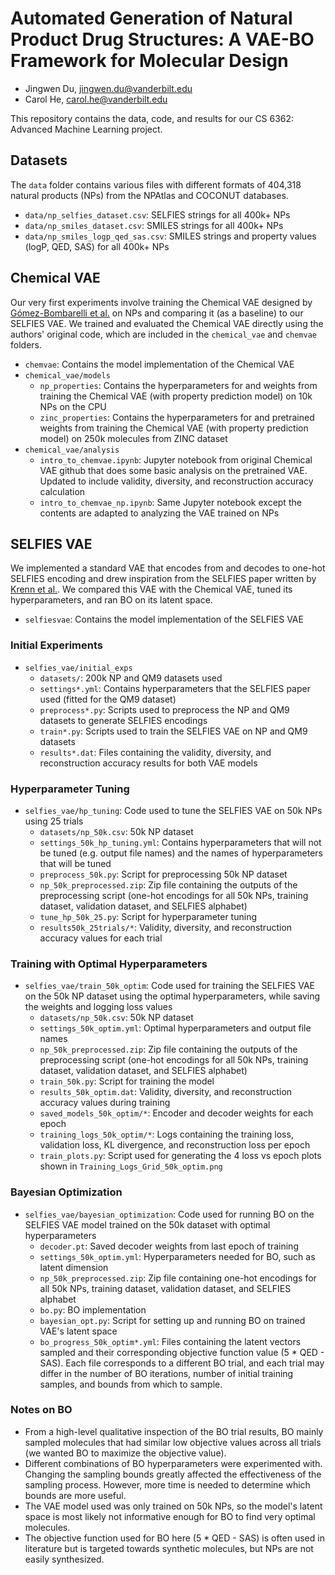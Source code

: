 # Automated Generation of Natural Product Drug Structures: A VAE-BO Framework for Molecular Design

- Jingwen Du, jingwen.du@vanderbilt.edu
- Carol He, carol.he@vanderbilt.edu

This repository contains the data, code, and results for our CS 6362: Advanced Machine Learning project.

## Datasets

The `data` folder contains various files with different formats of 404,318 natural products (NPs) from the NPAtlas and COCONUT databases.

- `data/np_selfies_dataset.csv`: SELFIES strings for all 400k+ NPs
- `data/np_smiles_dataset.csv`: SMILES strings for all 400k+ NPs
- `data/np_smiles_logp_qed_sas.csv`: SMILES strings and property values (logP, QED, SAS) for all 400k+ NPs

## Chemical VAE

Our very first experiments involve training the Chemical VAE designed by [Gómez-Bombarelli et al.](https://pubs.acs.org/doi/epdf/10.1021/acscentsci.7b00572?ref=article_openPDF) on NPs and comparing it (as a baseline) to our SELFIES VAE. We trained and evaluated the Chemical VAE directly using the authors' original code, which are included in the `chemical_vae` and `chemvae` folders.

- `chemvae`: Contains the model implementation of the Chemical VAE
- `chemical_vae/models`
  - `np_properties`: Contains the hyperparameters for and weights from training the Chemical VAE (with property prediction model) on 10k NPs on the CPU
  - `zinc_properties`: Contains the hyperparameters for and pretrained weights from training the Chemical VAE (with property prediction model) on 250k molecules from ZINC dataset
- `chemical_vae/analysis`
  - `intro_to_chemvae.ipynb`: Jupyter notebook from original Chemical VAE github that does some basic analysis on the pretrained VAE. Updated to include validity, diversity, and reconstruction accuracy calculation
  - `intro_to_chemvae_np.ipynb`: Same Jupyter notebook except the contents are adapted to analyzing the VAE trained on NPs

## SELFIES VAE

We implemented a standard VAE that encodes from and decodes to one-hot SELFIES encoding and drew inspiration from the SELFIES paper written by [Krenn et al.](https://iopscience.iop.org/article/10.1088/2632-2153/aba947/pdf). We compared this VAE with the Chemical VAE, tuned its hyperparameters, and ran BO on its latent space.

- `selfiesvae`: Contains the model implementation of the SELFIES VAE

### Initial Experiments

- `selfies_vae/initial_exps`
  - `datasets/`: 200k NP and QM9 datasets used
  - `settings*.yml`: Contains hyperparameters that the SELFIES paper used (fitted for the QM9 dataset)
  - `preprocess*.py`: Scripts used to preprocess the NP and QM9 datasets to generate SELFIES encodings
  - `train*.py`: Scripts used to train the SELFIES VAE on NP and QM9 datasets
  - `results*.dat`: Files containing the validity, diversity, and reconstruction accuracy results for both VAE models

### Hyperparameter Tuning

- `selfies_vae/hp_tuning`: Code used to tune the SELFIES VAE on 50k NPs using 25 trials
  - `datasets/np_50k.csv`: 50k NP dataset
  - `settings_50k_hp_tuning.yml`: Contains hyperparameters that will not be tuned (e.g. output file names) and the names of hyperparameters that will be tuned
  - `preprocess_50k.py`: Script for preprocessing 50k NP dataset
  - `np_50k_preprocessed.zip`: Zip file containing the outputs of the preprocessing script (one-hot encodings for all 50k NPs, training dataset, validation dataset, and SELFIES alphabet)
  - `tune_hp_50k_25.py`: Script for hyperparameter tuning
  - `results50k_25trials/*`: Validity, diversity, and reconstruction accuracy values for each trial

### Training with Optimal Hyperparameters

- `selfies_vae/train_50k_optim`: Code used for training the SELFIES VAE on the 50k NP dataset using the optimal hyperparameters, while saving the weights and logging loss values
  - `datasets/np_50k.csv`: 50k NP dataset
  - `settings_50k_optim.yml`: Optimal hyperparameters and output file names
  - `np_50k_preprocessed.zip`: Zip file containing the outputs of the preprocessing script (one-hot encodings for all 50k NPs, training dataset, validation dataset, and SELFIES alphabet)
  - `train_50k.py`: Script for training the model
  - `results_50k_optim.dat`: Validity, diversity, and reconstruction accuracy values during training
  - `saved_models_50k_optim/*`: Encoder and decoder weights for each epoch
  - `training_logs_50k_optim/*`: Logs containing the training loss, validation loss, KL divergence, and reconstruction loss per epoch
  - `train_plots.py`: Script used for generating the 4 loss vs epoch plots shown in `Training_Logs_Grid_50k_optim.png`

### Bayesian Optimization

- `selfies_vae/bayesian_optimization`: Code used for running BO on the SELFIES VAE model trained on the 50k dataset with optimal hyperparameters
  - `decoder.pt`: Saved decoder weights from last epoch of training
  - `settings_50k_optim.yml`: Hyperparameters needed for BO, such as latent dimension
  - `np_50k_preprocessed.zip`: Zip file containing one-hot encodings for all 50k NPs, training dataset, validation dataset, and SELFIES alphabet
  - `bo.py`: BO implementation
  - `bayesian_opt.py`: Script for setting up and running BO on trained VAE's latent space
  - `bo_progress_50k_optim*.yml`: Files containing the latent vectors sampled and their corresponding objective function value (5 \* QED - SAS). Each file corresponds to a different BO trial, and each trial may differ in the number of BO iterations, number of initial training samples, and bounds from which to sample.

### Notes on BO

- From a high-level qualitative inspection of the BO trial results, BO mainly sampled molecules that had similar low objective values across all trials (we wanted BO to maximize the objective value).
- Different combinations of BO hyperparameters were experimented with. Changing the sampling bounds greatly affected the effectiveness of the sampling process. However, more time is needed to determine which bounds are more useful.
- The VAE model used was only trained on 50k NPs, so the model's latent space is most likely not informative enough for BO to find very optimal molecules.
- The objective function used for BO here (5 \* QED - SAS) is often used in literature but is targeted towards synthetic molecules, but NPs are not easily synthesized.
